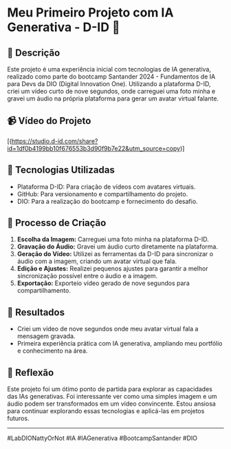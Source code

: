 # Meu Primeiro Projeto com IA Generativa - D-ID 🚀

## 📒 Descrição
Este projeto é uma experiência inicial com tecnologias de IA generativa, realizado como parte do bootcamp Santander 2024 - Fundamentos de IA para Devs da DIO (Digital Innovation One). Utilizando a plataforma D-ID, criei um vídeo curto de nove segundos, onde carreguei uma foto minha e gravei um áudio na própria plataforma para gerar um avatar virtual falante.

## 📹 Vídeo do Projeto
[(https://studio.d-id.com/share?id=1df0b4199bb10f676553b3d90f9b7e22&utm_source=copy)]

## 🤖 Tecnologias Utilizadas
- Plataforma D-ID: Para criação de vídeos com avatares virtuais.
- GitHub: Para versionamento e compartilhamento do projeto.
- DIO: Para a realização do bootcamp e fornecimento do desafio.

## 🧐 Processo de Criação
1. **Escolha da Imagem:** Carreguei uma foto minha na plataforma D-ID.
2. **Gravação do Áudio:** Gravei um áudio curto diretamente na plataforma.
3. **Geração do Vídeo:** Utilizei as ferramentas da D-ID para sincronizar o áudio com a imagem, criando um avatar virtual que fala.
4. **Edição e Ajustes:** Realizei pequenos ajustes para garantir a melhor sincronização possível entre o áudio e a imagem.
5. **Exportação:** Exporteio vídeo gerado de nove segundos para compartilhamento.

## 🚀 Resultados
- Criei um vídeo de nove segundos onde meu avatar virtual fala a mensagem gravada.
- Primeira experiência prática com IA generativa, ampliando meu portfólio e conhecimento na área.

## 💭 Reflexão
Este projeto foi um ótimo ponto de partida para explorar as capacidades das IAs generativas. Foi interessante ver como uma simples imagem e um áudio podem ser transformados em um vídeo convincente. Estou ansiosa para continuar explorando essas tecnologias e aplicá-las em projetos futuros.

---

#LabDIONattyOrNot #IA #IAGenerativa #BootcampSantander #DIO
